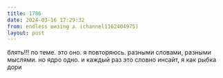```yaml
---
title: 1786
date: 2024-03-16 17:29:32
from: endless шизing ⍼ (channel1162404975)
layout: post
---
```


блять!!! по теме. это оно. я повторяюсь. разными словами, разными мыслями. но ядро одно. и каждый раз это словно инсайт, я как рыбка дори
